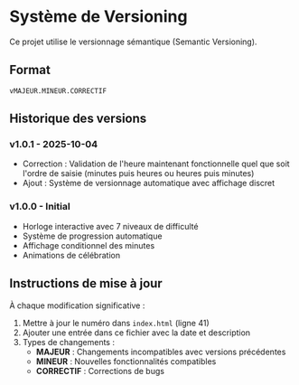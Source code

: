 # Système de Versioning

Ce projet utilise le versionnage sémantique (Semantic Versioning).

## Format

`vMAJEUR.MINEUR.CORRECTIF`

## Historique des versions

### v1.0.1 - 2025-10-04

- Correction : Validation de l'heure maintenant fonctionnelle quel que soit l'ordre de saisie (minutes puis heures ou heures puis minutes)
- Ajout : Système de versionnage automatique avec affichage discret

### v1.0.0 - Initial

- Horloge interactive avec 7 niveaux de difficulté
- Système de progression automatique
- Affichage conditionnel des minutes
- Animations de célébration

## Instructions de mise à jour

À chaque modification significative :

1. Mettre à jour le numéro dans `index.html` (ligne 41)
2. Ajouter une entrée dans ce fichier avec la date et description
3. Types de changements :
   - **MAJEUR** : Changements incompatibles avec versions précédentes
   - **MINEUR** : Nouvelles fonctionnalités compatibles
   - **CORRECTIF** : Corrections de bugs
